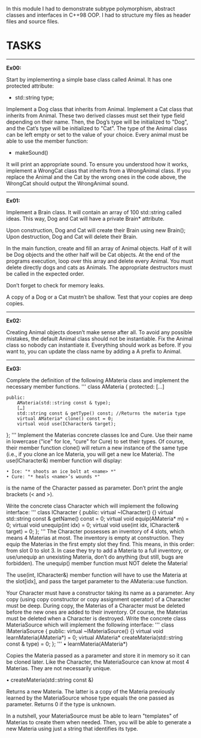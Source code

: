 In this module I had to demonstrate subtype polymorphism, abstract classes and interfaces in C++98 OOP. I had to structure my files as header files and source files.  

# TASKS

---

**Ex00:**

Start by implementing a simple base class called Animal. It has one protected
attribute:

- std::string type;

Implement a Dog class that inherits from Animal.
Implement a Cat class that inherits from Animal.
These two derived classes must set their type field depending on their name. Then,
the Dog’s type will be initialized to "Dog", and the Cat’s type will be initialized to "Cat".
The type of the Animal class can be left empty or set to the value of your choice.
Every animal must be able to use the member function:

- makeSound()

It will print an appropriate sound. To ensure you understood how it works, implement a WrongCat class that inherits from a WrongAnimal class. If you replace the Animal and the Cat by the wrong ones in the code above, the WrongCat should output the WrongAnimal sound.

---

**Ex01:**

Implement a Brain class. It will contain an array of 100 std::string called ideas.
This way, Dog and Cat will have a private Brain* attribute.

Upon construction, Dog and Cat will create their Brain using new Brain();
Upon destruction, Dog and Cat will delete their Brain.

In the main function, create and fill an array of Animal objects. Half of it will
be Dog objects and the other half will be Cat objects. At the end of the programs
execution, loop over this array and delete every Animal. You must delete directly dogs
and cats as Animals. The appropriate destructors must be called in the expected order.

Don’t forget to check for memory leaks.

A copy of a Dog or a Cat mustn’t be shallow. Test that your copies are deep copies.

---

**Ex02:**

Creating Animal objects doesn’t make sense after all. To avoid any possible mistakes, the default Animal class should not be instantiable.
Fix the Animal class so nobody can instantiate it. Everything should work as before.
If you want to, you can update the class name by adding a A prefix to Animal.

---

**Ex03:**

Complete the definition of the following AMateria class and implement the necessary
member functions.
'''
class AMateria
{
    protected:
        […]

    public:
        AMateria(std::string const & type);
        […]
        std::string const & getType() const; //Returns the materia type
        virtual AMateria* clone() const = 0;
        virtual void use(ICharacter& target);
};
'''
Implement the Materias concrete classes Ice and Cure. Use their name in lowercase ("ice" for Ice, "cure" for Cure) to set their types. Of course, their member function clone() will return a new instance of the same type (i.e., if you clone an Ice Materia, you will get a new Ice Materia).
The use(ICharacter&) member function will display:

    • Ice: "* shoots an ice bolt at <name> *"
    • Cure: "* heals <name>’s wounds *"

<name> is the name of the Character passed as parameter. Don’t print the angle
brackets (< and >).

Write the concrete class Character which will implement the following interface:
'''
class ICharacter
{
    public:
        virtual ~ICharacter() {}
        virtual std::string const & getName() const = 0;
        virtual void equip(AMateria* m) = 0;
        virtual void unequip(int idx) = 0;
        virtual void use(int idx, ICharacter& target) = 0;
};
'''
The Character possesses an inventory of 4 slots, which means 4 Materias at most. The inventory is empty at construction. They equip the Materias in the first empty slot they find. This means, in this order: from slot 0 to slot 3. In case they try to add a Materia to a full inventory, or use/unequip an unexisting Materia, don’t do anything (but still, bugs are forbidden). The unequip() member function must NOT delete the Materia!

The use(int, ICharacter&) member function will have to use the Materia at the slot[idx], and pass the target parameter to the AMateria::use function.

Your Character must have a constructor taking its name as a parameter. Any copy (using copy constructor or copy assignment operator) of a Character must be deep. During copy, the Materias of a Character must be deleted before the new ones are added to their inventory. Of course, the Materias must be deleted when a Character is destroyed. Write the concrete class MateriaSource which will implement the following interface:
'''
class IMateriaSource
{
    public:
        virtual ~IMateriaSource() {}
        virtual void learnMateria(AMateria*) = 0;
        virtual AMateria* createMateria(std::string const & type) = 0;
};
'''
• learnMateria(AMateria*)

Copies the Materia passed as a parameter and store it in memory so it can be cloned later. Like the Character, the MateriaSource can know at most 4 Materias. They are not necessarily unique.

• createMateria(std::string const &)

Returns a new Materia. The latter is a copy of the Materia previously learned by the MateriaSource whose type equals the one passed as parameter. Returns 0 if the type is unknown.

In a nutshell, your MateriaSource must be able to learn "templates" of Materias to create them when needed. Then, you will be able to generate a new Materia using just a string that identifies its type.
